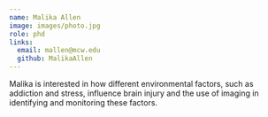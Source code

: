 ```yaml
---
name: Malika Allen
image: images/photo.jpg
role: phd
links:
  email: mallen@mcw.edu
  github: MalikaAllen
---
```


Malika is interested in how different environmental factors, such as addiction and stress, influence brain injury and the use of imaging in identifying and monitoring these factors.
